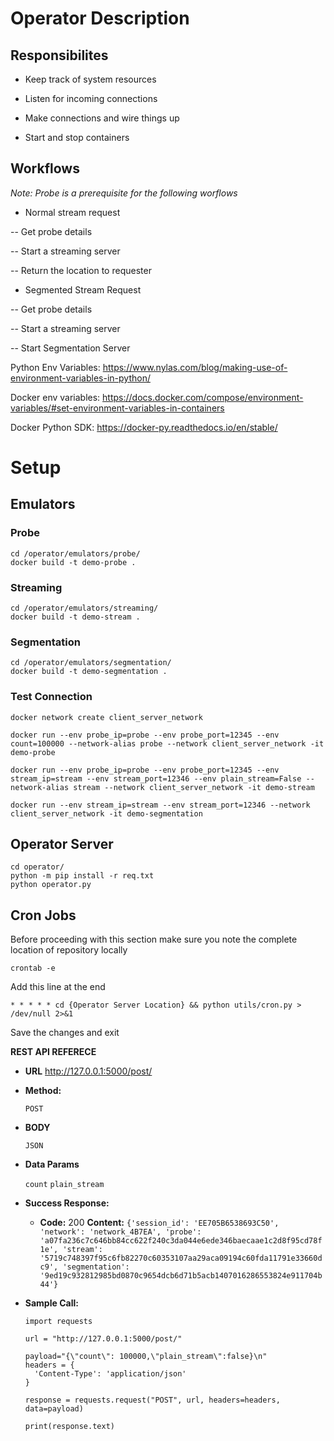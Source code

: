 # Operator Description

## Responsibilites

- Keep track of system resources

- Listen for incoming connections

- Make connections and wire things up

- Start and stop containers

## Workflows
_Note: Probe is a prerequisite for the following worflows_

- Normal stream request

-- Get probe details

-- Start a streaming server

-- Return the location to requester

- Segmented Stream Request

-- Get probe details

-- Start a streaming server

-- Start Segmentation Server

Python Env Variables: https://www.nylas.com/blog/making-use-of-environment-variables-in-python/

Docker env variables: https://docs.docker.com/compose/environment-variables/#set-environment-variables-in-containers

Docker Python SDK: https://docker-py.readthedocs.io/en/stable/

# Setup

## Emulators

### Probe
```
cd /operator/emulators/probe/
docker build -t demo-probe .
```
### Streaming
```
cd /operator/emulators/streaming/
docker build -t demo-stream .
```
### Segmentation
```
cd /operator/emulators/segmentation/
docker build -t demo-segmentation .
```
### Test Connection
```
docker network create client_server_network

docker run --env probe_ip=probe --env probe_port=12345 --env count=100000 --network-alias probe --network client_server_network -it demo-probe

docker run --env probe_ip=probe --env probe_port=12345 --env stream_ip=stream --env stream_port=12346 --env plain_stream=False --network-alias stream --network client_server_network -it demo-stream

docker run --env stream_ip=stream --env stream_port=12346 --network client_server_network -it demo-segmentation
```

## Operator Server

```
cd operator/
python -m pip install -r req.txt
python operator.py
```


## Cron Jobs

Before proceeding with this section make sure you note the complete location of repository locally

```
crontab -e
```
Add this line at the end

```
* * * * * cd {Operator Server Location} && python utils/cron.py > /dev/null 2>&1
```

Save the changes and exit

**REST API REFERECE**

* **URL**
  http://127.0.0.1:5000/post/

* **Method:**
  
  `POST` 
  
*  **BODY**

   `JSON`

* **Data Params**

  `count` <Integer>
  `plain_stream` <Boolean>

* **Success Response:**


  * **Code:** 200 
    **Content:** `{'session_id': 'EE705B6538693C50', 'network': 'network_4B7EA', 'probe': 'a07fa236c7c646bb84cc622f240c3da044e6ede346baecaae1c2d8f95cd78f1e', 'stream': '5719c748397f95c6fb82270c60353107aa29aca09194c60fda11791e33660dc9', 'segmentation': '9ed19c932812985bd0870c9654dcb6d71b5acb1407016286553824e911704b44'}`
 

* **Sample Call:**

    ```
    import requests
    
    url = "http://127.0.0.1:5000/post/"
    
    payload="{\"count\": 100000,\"plain_stream\":false}\n"
    headers = {
      'Content-Type': 'application/json'
    }
    
    response = requests.request("POST", url, headers=headers, data=payload)
    
    print(response.text)
    
    ```